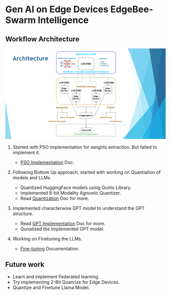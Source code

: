 # Gen AI on Edge Devices EdgeBee-Swarm Intelligence


## Workflow Architecture

![workflow](./img/home/00_Architecture.png)

1. Started with PSO implementation for weights extraction. But failed to implement it.
    - [PSO Implementation](./pso.md) Doc.

2. Following Bottom Up approach, started with working on Quantiation of models and LLMs.
    - Quantized HuggingFace models using Qunto Library.
    - Implemented 8-bit Modality Agnostic Quantizer.
    - Read [Quantization](./Quantization.md) Doc for more.

3. Implemented characterwise GPT model to understand the GPT structure.
    - Read [GPT Implementation](./gpt.md) Doc for more.
    - Qunatized the Implemented GPT model.

4. Working on Finetuning the LLMs.
    - [Fine-tuning](./finetuning.md) Documentation.

## Future work
- Learn and implement Federated learning.
- Try implementing 2-Bit Quanrize for Edge Devices.
- Quantize and Finetune Llama Model.









